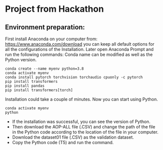 # Project from Hackathon
## Environment preparation:
First install Anaconda on your computer from: https://www.anaconda.com/download you can keep all default options for all the configurations of the Installation.
Later open Anaconda Prompt and run the following commands:
Conda name can be modified as well as the Python version.
```
conda create --name myenv python=3.8
conda activate myenv  
conda install pytorch torchvision torchaudio cpuonly -c pytorch
pip install transformers
pip install pandas
pip install transformers[torch]
```

Installation could take a couple of minutes.
Now you can start using Python.
```
conda activate myenv  
python
```
* If the installation was successful, you can see the version of Python.
* Then download the AOP-ALL file (.CSV) and change the path of the file in the Python code according to the location of the file in your computer.
* Download the dataset01 file (.CSV) as the validation dataset.
* Copy the Python code (T5) and run the command.
